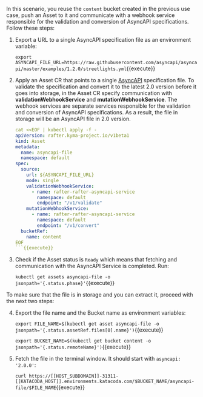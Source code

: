 In this scenario, you reuse the `content` bucket created in the previous use case, push an Asset to it and communicate with a webhook service responsible for the validation and conversion of AsyncAPI specifications. Follow these steps:

1. Export a URL to a single AsyncAPI specification file as an environment variable:

   `export ASYNCAPI_FILE_URL=https://raw.githubusercontent.com/asyncapi/asyncapi/master/examples/1.2.0/streetlights.yml`{{execute}}

2. Apply an Asset CR that points to a single [AsyncAPI](https://asyncapi.org/) specification file. To validate the specification and convert it to the latest 2.0 version before it goes into storage, in the Asset CR specify communication with **validationWebhookService** and **mutationWebhookService**. The webhook services are separate services responsible for the validation and conversion of AsyncAPI specifications. As a result, the file in storage will be an AsyncAPI file in 2.0 version.

   ```yaml
   cat <<EOF | kubectl apply -f -
   apiVersion: rafter.kyma-project.io/v1beta1
   kind: Asset
   metadata:
     name: asyncapi-file
     namespace: default
   spec:
     source:
       url: ${ASYNCAPI_FILE_URL}
       mode: single
       validationWebhookService:
         - name: rafter-rafter-asyncapi-service
           namespace: default
           endpoint: "/v1/validate"
       mutationWebhookService:
         - name: rafter-rafter-asyncapi-service
           namespace: default
           endpoint: "/v1/convert"
     bucketRef:
       name: content
   EOF
   ```{{execute}}

3. Check if the Asset status is `Ready` which means that fetching and communication with the AsyncAPI Service is completed. Run:

   `kubectl get assets asyncapi-file -o jsonpath='{.status.phase}'`{{execute}}

To make sure that the file is in storage and you can extract it, proceed with the next two steps:

4. Export the file name and the Bucket name as environment variables:

   `export FILE_NAME=$(kubectl get asset asyncapi-file -o jsonpath='{.status.assetRef.files[0].name}')`{{execute}}

   `export BUCKET_NAME=$(kubectl get bucket content -o jsonpath='{.status.remoteName}')`{{execute}}

5. Fetch the file in the terminal window. It should start with `asyncapi: '2.0.0'`:

   `curl https://[[HOST_SUBDOMAIN]]-31311-[[KATACODA_HOST]].environments.katacoda.com/$BUCKET_NAME/asyncapi-file/$FILE_NAME`{{execute}}
